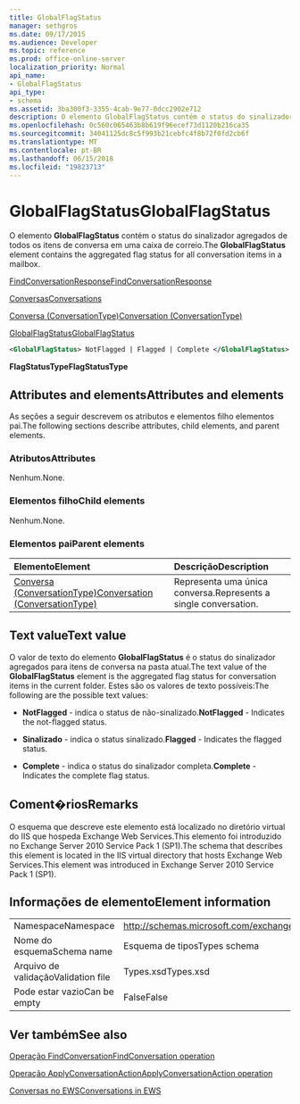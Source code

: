 ```yaml
---
title: GlobalFlagStatus
manager: sethgros
ms.date: 09/17/2015
ms.audience: Developer
ms.topic: reference
ms.prod: office-online-server
localization_priority: Normal
api_name:
- GlobalFlagStatus
api_type:
- schema
ms.assetid: 3ba300f3-3355-4cab-9e77-0dcc2902e712
description: O elemento GlobalFlagStatus contém o status do sinalizador agregados de todos os itens de conversa em uma caixa de correio.
ms.openlocfilehash: 0c560c065463b8b619f96ecef73d1120b216ca35
ms.sourcegitcommit: 34041125dc8c5f993b21cebfc4f8b72f0fd2cb6f
ms.translationtype: MT
ms.contentlocale: pt-BR
ms.lasthandoff: 06/15/2018
ms.locfileid: "19823713"
---
```

# <a name="globalflagstatus"></a><span data-ttu-id="a779a-103">GlobalFlagStatus</span><span class="sxs-lookup"><span data-stu-id="a779a-103">GlobalFlagStatus</span></span>

<span data-ttu-id="a779a-104">O elemento **GlobalFlagStatus** contém o status do sinalizador agregados de todos os itens de conversa em uma caixa de correio.</span><span class="sxs-lookup"><span data-stu-id="a779a-104">The **GlobalFlagStatus** element contains the aggregated flag status for all conversation items in a mailbox.</span></span> 
  
[<span data-ttu-id="a779a-105">FindConversationResponse</span><span class="sxs-lookup"><span data-stu-id="a779a-105">FindConversationResponse</span></span>](findconversationresponse.md)
  
[<span data-ttu-id="a779a-106">Conversas</span><span class="sxs-lookup"><span data-stu-id="a779a-106">Conversations</span></span>](conversations-ex15websvcsotherref.md)
  
[<span data-ttu-id="a779a-107">Conversa (ConversationType)</span><span class="sxs-lookup"><span data-stu-id="a779a-107">Conversation (ConversationType)</span></span>](conversation-conversationtype.md)
  
[<span data-ttu-id="a779a-108">GlobalFlagStatus</span><span class="sxs-lookup"><span data-stu-id="a779a-108">GlobalFlagStatus</span></span>](globalflagstatus.md)
  
```XML
<GlobalFlagStatus> NotFlagged | Flagged | Complete </GlobalFlagStatus>
```

 <span data-ttu-id="a779a-109">**FlagStatusType**</span><span class="sxs-lookup"><span data-stu-id="a779a-109">**FlagStatusType**</span></span>
## <a name="attributes-and-elements"></a><span data-ttu-id="a779a-110">Attributes and elements</span><span class="sxs-lookup"><span data-stu-id="a779a-110">Attributes and elements</span></span>

<span data-ttu-id="a779a-111">As seções a seguir descrevem os atributos e elementos filho elementos pai.</span><span class="sxs-lookup"><span data-stu-id="a779a-111">The following sections describe attributes, child elements, and parent elements.</span></span>
  
### <a name="attributes"></a><span data-ttu-id="a779a-112">Atributos</span><span class="sxs-lookup"><span data-stu-id="a779a-112">Attributes</span></span>

<span data-ttu-id="a779a-113">Nenhum.</span><span class="sxs-lookup"><span data-stu-id="a779a-113">None.</span></span>
  
### <a name="child-elements"></a><span data-ttu-id="a779a-114">Elementos filho</span><span class="sxs-lookup"><span data-stu-id="a779a-114">Child elements</span></span>

<span data-ttu-id="a779a-115">Nenhum.</span><span class="sxs-lookup"><span data-stu-id="a779a-115">None.</span></span>
  
### <a name="parent-elements"></a><span data-ttu-id="a779a-116">Elementos pai</span><span class="sxs-lookup"><span data-stu-id="a779a-116">Parent elements</span></span>

|<span data-ttu-id="a779a-117">**Elemento**</span><span class="sxs-lookup"><span data-stu-id="a779a-117">**Element**</span></span>|<span data-ttu-id="a779a-118">**Descrição**</span><span class="sxs-lookup"><span data-stu-id="a779a-118">**Description**</span></span>|
|:-----|:-----|
|[<span data-ttu-id="a779a-119">Conversa (ConversationType)</span><span class="sxs-lookup"><span data-stu-id="a779a-119">Conversation (ConversationType)</span></span>](conversation-conversationtype.md) <br/> |<span data-ttu-id="a779a-120">Representa uma única conversa.</span><span class="sxs-lookup"><span data-stu-id="a779a-120">Represents a single conversation.</span></span>  <br/> |
   
## <a name="text-value"></a><span data-ttu-id="a779a-121">Text value</span><span class="sxs-lookup"><span data-stu-id="a779a-121">Text value</span></span>

<span data-ttu-id="a779a-122">O valor de texto do elemento **GlobalFlagStatus** é o status do sinalizador agregados para itens de conversa na pasta atual.</span><span class="sxs-lookup"><span data-stu-id="a779a-122">The text value of the **GlobalFlagStatus** element is the aggregated flag status for conversation items in the current folder.</span></span> <span data-ttu-id="a779a-123">Estes são os valores de texto possíveis:</span><span class="sxs-lookup"><span data-stu-id="a779a-123">The following are the possible text values:</span></span> 
  
- <span data-ttu-id="a779a-124">**NotFlagged** - indica o status de não-sinalizado.</span><span class="sxs-lookup"><span data-stu-id="a779a-124">**NotFlagged** - Indicates the not-flagged status.</span></span> 
    
- <span data-ttu-id="a779a-125">**Sinalizado** - indica o status sinalizado.</span><span class="sxs-lookup"><span data-stu-id="a779a-125">**Flagged** - Indicates the flagged status.</span></span> 
    
- <span data-ttu-id="a779a-126">**Complete** - indica o status do sinalizador completa.</span><span class="sxs-lookup"><span data-stu-id="a779a-126">**Complete** - Indicates the complete flag status.</span></span> 
    
## <a name="remarks"></a><span data-ttu-id="a779a-127">Coment�rios</span><span class="sxs-lookup"><span data-stu-id="a779a-127">Remarks</span></span>

<span data-ttu-id="a779a-128">O esquema que descreve este elemento está localizado no diretório virtual do IIS que hospeda Exchange Web Services.This elemento foi introduzido no Exchange Server 2010 Service Pack 1 (SP1).</span><span class="sxs-lookup"><span data-stu-id="a779a-128">The schema that describes this element is located in the IIS virtual directory that hosts Exchange Web Services.This element was introduced in Exchange Server 2010 Service Pack 1 (SP1).</span></span>
  
## <a name="element-information"></a><span data-ttu-id="a779a-129">Informações de elemento</span><span class="sxs-lookup"><span data-stu-id="a779a-129">Element information</span></span>

|||
|:-----|:-----|
|<span data-ttu-id="a779a-130">Namespace</span><span class="sxs-lookup"><span data-stu-id="a779a-130">Namespace</span></span>  <br/> |http://schemas.microsoft.com/exchange/services/2006/types  <br/> |
|<span data-ttu-id="a779a-131">Nome do esquema</span><span class="sxs-lookup"><span data-stu-id="a779a-131">Schema name</span></span>  <br/> |<span data-ttu-id="a779a-132">Esquema de tipos</span><span class="sxs-lookup"><span data-stu-id="a779a-132">Types schema</span></span>  <br/> |
|<span data-ttu-id="a779a-133">Arquivo de validação</span><span class="sxs-lookup"><span data-stu-id="a779a-133">Validation file</span></span>  <br/> |<span data-ttu-id="a779a-134">Types.xsd</span><span class="sxs-lookup"><span data-stu-id="a779a-134">Types.xsd</span></span>  <br/> |
|<span data-ttu-id="a779a-135">Pode estar vazio</span><span class="sxs-lookup"><span data-stu-id="a779a-135">Can be empty</span></span>  <br/> |<span data-ttu-id="a779a-136">False</span><span class="sxs-lookup"><span data-stu-id="a779a-136">False</span></span>  <br/> |
   
## <a name="see-also"></a><span data-ttu-id="a779a-137">Ver também</span><span class="sxs-lookup"><span data-stu-id="a779a-137">See also</span></span>



[<span data-ttu-id="a779a-138">Operação FindConversation</span><span class="sxs-lookup"><span data-stu-id="a779a-138">FindConversation operation</span></span>](findconversation-operation.md)
  
[<span data-ttu-id="a779a-139">Operação ApplyConversationAction</span><span class="sxs-lookup"><span data-stu-id="a779a-139">ApplyConversationAction operation</span></span>](applyconversationaction-operation.md)


[<span data-ttu-id="a779a-140">Conversas no EWS</span><span class="sxs-lookup"><span data-stu-id="a779a-140">Conversations in EWS</span></span>](http://msdn.microsoft.com/library/91e64629-db6c-4c94-9dcb-d386232e8467%28Office.15%29.aspx)

